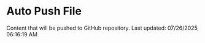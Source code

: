 # Auto Push File

Content that will be pushed to GitHub repository.
Last updated: 07/26/2025, 06:16:19 AM
